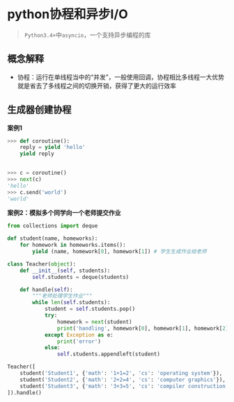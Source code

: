 # python协程和异步I/O

> `Python3.4+`中`asyncio`，一个支持异步编程的库

## 概念解释

* 协程：运行在单线程当中的“并发”，一般使用回调，协程相比多线程一大优势就是省去了多线程之间的切换开销，获得了更大的运行效率

## 生成器创建协程

**案例1**

```python
>>> def coroutine():
	reply = yield 'hello'
	yield reply

	
>>> c = coroutine()
>>> next(c)
'hello'
>>> c.send('world')
'world'
```

**案例2：模拟多个同学向一个老师提交作业**

````python
from collections import deque

def student(name, homeworks):
	for homework in homeworks.items():
		yield (name, homework[0], homework[1]) # 学生生成作业给老师

class Teacher(object):
	def __init__(self, students):
		self.students = deque(students)

	def handle(self):
		"""老师处理学生作业"""
		while len(self.students):
			student = self.students.pop()
			try:
				homework = next(student)
				print('handling', homework[0], homework[1], homework[2])
			except Exception as e:
				print('error')
			else:
				self.students.appendleft(student)

Teacher([
    student('Student1', {'math': '1+1=2', 'cs': 'operating system'}),
    student('Student2', {'math': '2+2=4', 'cs': 'computer graphics'}),
    student('Student3', {'math': '3+3=5', 'cs': 'compiler construction'})
]).handle()
````

